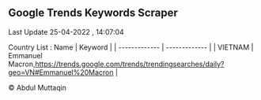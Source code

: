 

## Google Trends Keywords Scraper 
 
Last Update 25-04-2022 , 14:07:04

Country List :
 Name  | Keyword |
| ------------- | ------------- |
| VIETNAM | Emmanuel Macron,https://trends.google.com/trends/trendingsearches/daily?geo=VN#Emmanuel%20Macron |



© Abdul Muttaqin 
